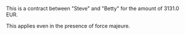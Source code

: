 This is a contract between "Steve" and "Betty" for the amount of 3131.0 EUR.

This applies even in the presence of force majeure.